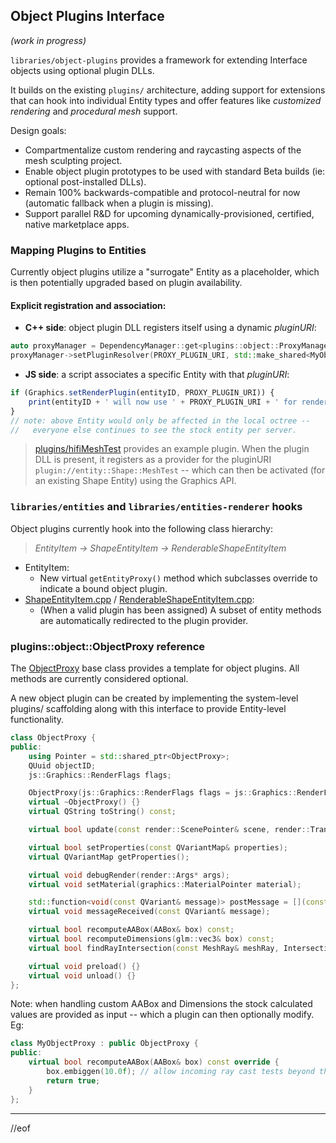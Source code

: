 ## Object Plugins Interface

_(work in progress)_

`libraries/object-plugins` provides a framework for extending Interface objects using optional plugin DLLs.

It builds on the existing `plugins/` architecture, adding support for extensions that can hook into individual Entity types and offer features like *customized rendering* and *procedural mesh* support.

Design goals:
* Compartmentalize custom rendering and raycasting aspects of the mesh sculpting project.
* Enable object plugin prototypes to be used with standard Beta builds (ie: optional post-installed DLLs).
* Remain 100% backwards-compatible and protocol-neutral for now (automatic fallback when a plugin is missing).
* Support parallel R&D for upcoming dynamically-provisioned, certified, native marketplace apps.

### Mapping Plugins to Entities

Currently object plugins utilize a "surrogate" Entity as a placeholder, which is then potentially upgraded based on plugin availability.

#### Explicit registration and association:

- **C++ side**: object plugin DLL registers itself using a dynamic *pluginURI*:

```cpp
auto proxyManager = DependencyManager::get<plugins::object::ProxyManager>();
proxyManager->setPluginResolver(PROXY_PLUGIN_URI, std::make_shared<MyObjectProxyPlugin>());
```

- **JS side**: a script associates a specific Entity with that *pluginURI*:

```javascript
if (Graphics.setRenderPlugin(entityID, PROXY_PLUGIN_URI)) {
    print(entityID + ' will now use ' + PROXY_PLUGIN_URI + ' for rendering and interactions.');
}
// note: above Entity would only be affected in the local octree --
//   everyone else continues to see the stock entity per server.
````

> [plugins/hifiMeshTest](https://github.com/humbletim/hifi/tree/hifiMeshTest/plugins/hifiMeshTest) provides an example plugin.
> When the plugin DLL is present, it registers as a provider for the pluginURI `plugin://entity::Shape::MeshTest` --
> which can then be activated (for an existing Shape Entity) using the Graphics API.

### `libraries/entities` and `libraries/entities-renderer` hooks

Object plugins currently hook into the following class hierarchy:

> *EntityItem -> ShapeEntityItem -> RenderableShapeEntityItem*

* EntityItem:
    - New virtual `getEntityProxy()` method which subclasses override to indicate a bound object plugin.
* [ShapeEntityItem.cpp](../entities/src/ShapeEntityItem.cpp) / [RenderableShapeEntityItem.cpp](../entities-renderer/src/RenderableShapeEntityItem.cpp):
    - (When a valid plugin has been assigned) A subset of entity methods are automatically redirected to the plugin provider.

### plugins::object::ObjectProxy reference

The [ObjectProxy](src/object-plugins/MeshObjectPlugin.h) base class provides a template for object plugins.  All methods are currently considered optional.

A new object plugin can be created by implementing the system-level plugins/ scaffolding along with this interface to provide Entity-level functionality.

```cpp
class ObjectProxy {
public:
    using Pointer = std::shared_ptr<ObjectProxy>;
    QUuid objectID;
    js::Graphics::RenderFlags flags;

    ObjectProxy(js::Graphics::RenderFlags flags = js::Graphics::RenderFlag::NONE) : flags(flags) {}
    virtual ~ObjectProxy() {}
    virtual QString toString() const;

    virtual bool update(const render::ScenePointer& scene, render::Transaction& transaction, float dt);

    virtual bool setProperties(const QVariantMap& properties);
    virtual QVariantMap getProperties();

    virtual void debugRender(render::Args* args);
    virtual void setMaterial(graphics::MaterialPointer material);

    std::function<void(const QVariant& message)> postMessage = [](const QVariant&){};
    virtual void messageReceived(const QVariant& message);

    virtual bool recomputeAABox(AABox& box) const;
    virtual bool recomputeDimensions(glm::vec3& box) const;
    virtual bool findRayIntersection(const MeshRay& meshRay, IntersectionResultRef& result);

    virtual void preload() {}
    virtual void unload() {}
};
```

Note: when handling custom AABox and Dimensions the stock calculated values are provided as input -- which a plugin can then optionally modify. Eg:
```c++
class MyObjectProxy : public ObjectProxy {
public:
    virtual bool recomputeAABox(AABox& box) const override {
        box.embiggen(10.0f); // allow incoming ray cast tests beyond the host entity's dimensions
        return true;
    }
};
```

-------

//eof
